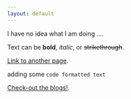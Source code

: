 ```yaml
---  
layout: default
---  
```


I have no idea what I am doing ....


Text can be **bold**, _italic_, or ~~strikethrough~~.

[Link to another page](./another-page.html).

adding some `code formatted text`

[Check-out the blogs!](./blog.html).
